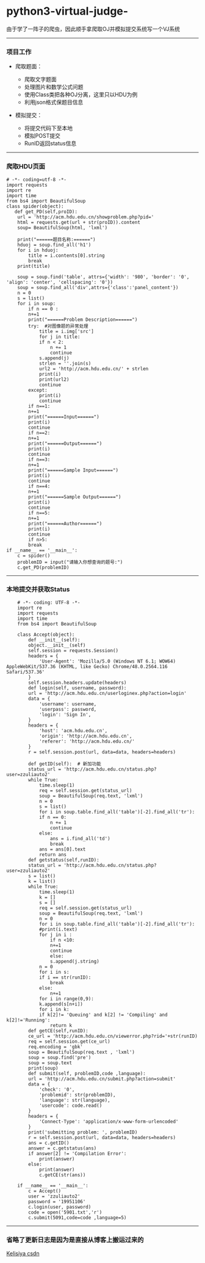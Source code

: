 # python3-virtual-judge-

由于学了一阵子的爬虫，因此顺手拿爬取OJ并模拟提交系统写一个VJ系统

* * *

### 项目工作

- 爬取题面：
   - 爬取文字题面
   - 处理图片和数学公式问题
   - 使用Class类把各种OJ分离，这里只以HDU为例
   - 利用json格式保题目信息
  
- 模拟提交：
	- 将提交代码下至本地		
	- 模拟POST提交
	- RunID返回status信息
* * *

### 爬取HDU页面

	
	# -*- coding=utf-8 -*-
	import requests
	import re
	import time
	from bs4 import BeautifulSoup
	class spider(object):
	   def get_PD(self,proID):
		url = 'http://acm.hdu.edu.cn/showproblem.php?pid='
		html = requests.get(url + str(proID)).content
		soup= BeautifulSoup(html, 'lxml')

		print("======题目名称:======")
		hduoj = soup.find_all('h1')
		for i in hduoj:
		    title = i.contents[0].string
		    break
		print(title)

		soup = soup.find('table', attrs={'width': '980', 'border': '0', 'align': 'center', 'cellspacing': '0'})
		soup = soup.find_all('div',attrs={'class':'panel_content'})
		n = 0
		s = list()
		for i in soup:
		    if n == 0 :
			n+=1
			print("======Problem Description======")
			try:  #对图像题的异常处理
			    title = i.img['src']
			    for j in title:
				if n < 2:
				    n += 1
				    continue
				s.append(j)
			    strlen = ''.join(s)
			    url2 = 'http://acm.hdu.edu.cn/' + strlen
			    print(i)
			    print(url2)
			    continue
			except:
			    print(i)
			    continue
		    if n==1:
			n+=1
			print("======Input======")
			print(i)
			continue
		    if n==2:
			n+=1
			print("======Output======")
			print(i)
			continue
		    if n==3:
			n+=1
			print("======Sample Input======")
			print(i)
			continue
		    if n==4:
			n+=1
			print("======Sample Output======")
			print(i)
			continue
		    if n==5:
			n+=1
			print("======Author======")
			print(i)
			continue
		    if n>5:
			break
	if __name__ == '__main__':
	    c = spider()
	    problemID = input("请输入你想查询的题号:")
	    c.get_PD(problemID)

* * *

### 本地提交并获取Status
		# -*- coding: UTF-8 -*-
		import re
		import requests
		import time
		from bs4 import BeautifulSoup

		class Accept(object):
		    def __init__(self):
			object.__init__(self)
			self.session = requests.Session()
			headers = {
			    'User-Agent': 'Mozilla/5.0 (Windows NT 6.1; WOW64) AppleWebKit/537.36 (KHTML, like Gecko) Chrome/48.0.2564.116 Safari/537.36'
			}
			self.session.headers.update(headers)
		    def login(self, username, password):
			url = 'http://acm.hdu.edu.cn/userloginex.php?action=login'
			data = {
			    'username': username,
			    'userpass': password,
			    'login': 'Sign In',
			}
			headers = {
			    'host': 'acm.hdu.edu.cn',
			    'origin': 'http://acm.hdu.edu.cn',
			    'referer': 'http://acm.hdu.edu.cn/'
			}
			r = self.session.post(url, data=data, headers=headers)

		    def getID(self):  # 新加功能
			status_url = 'http://acm.hdu.edu.cn/status.php?user=zzuliauto2'
			while True:
			    time.sleep(1)
			    req = self.session.get(status_url)
			    soup = BeautifulSoup(req.text, 'lxml')
			    n = 0
			    s = list()
			    for i in soup.table.find_all('table')[-2].find_all('tr'):
				if n == 0:
				    n += 1
				    continue
				else:
				    ans = i.find_all('td')
				    break
			    ans = ans[0].text
			    return ans
		    def getstatus(self,runID):
			status_url = 'http://acm.hdu.edu.cn/status.php?user=zzuliauto2'
			s = list()
			k = list()
			while True:
			    time.sleep(1)
			    k = []
			    s = []
			    req = self.session.get(status_url)
			    soup = BeautifulSoup(req.text, 'lxml')
			    n = 0
			    for i in soup.table.find_all('table')[-2].find_all('tr'):
				#print(i.text)
				for j in i :
				    if n <10:
					n+=1
					continue
				    else:
					s.append(j.string)
			    n = 0
			    for i in s:
				if i == str(runID):
				    break
				else:
				    n+=1
			    for i in range(0,9):
				k.append(s[n+i])
			    for i in k:
				if k[2]!= 'Queuing' and k[2] != 'Compiling' and k[2]!='Running':
				    return k
		    def getCE(self,runID):
			ce_url = 'http://acm.hdu.edu.cn/viewerror.php?rid='+str(runID)
			req = self.session.get(ce_url)
			req.encoding = 'gbk'
			soup = BeautifulSoup(req.text , 'lxml')
			soup = soup.find('pre')
			soup = soup.text
			print(soup)
		    def submit(self, problemID,code ,language):
			url = 'http://acm.hdu.edu.cn/submit.php?action=submit'
			data = {
			    'check': '0',
			    'problemid': str(problemID),
			    'language': str(language),
			    'usercode': code.read()
			}
			headers = {
			    'Connect-Type': 'application/x-www-form-urlencoded'
			}
			print('submitting problem: ', problemID)
			r = self.session.post(url, data=data, headers=headers)
			ans = c.getID()
			answer = c.getstatus(ans)
			if answer[2] != 'Compilation Error':
			    print(answer)
			else:
			    print(answer)
			    c.getCE(str(ans))

		if __name__ == '__main__':
		    c = Accept()
		    user = 'zzuliauto2'
		    password = '19951106'
		    c.login(user, password)
		    code = open('5901.txt','r')
		    c.submit(5091,code=code ,language=5)
* * * 

### 省略了更新日志是因为是直接从博客上搬运过来的

[Kelisiya csdn](http://blog.csdn.net/qq_33638791)
